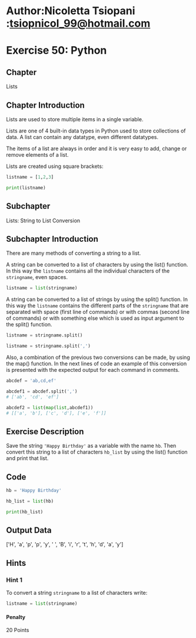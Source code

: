 # Author:Nicoletta Tsiopani :tsiopnicol_99@hotmail.com

# Exercise 50: Python

## Chapter
Lists

## Chapter Introduction
Lists are used to store multiple items in a single variable.

Lists are one of 4 built-in data types in Python used to store collections of data. A list can contain any datatype, even different datatypes.

The items of a list are always in order and it is very easy to add, change or remove elements of a list.

Lists are created using square brackets:

```python
listname = [1,2,3]

print(listname)
```

## Subchapter
Lists: String to List Conversion


## Subchapter Introduction
There are many methods of converting a string to a list.

A string can be converted to a list of characters by using the list() function. In this way the `listname` contains all the individual characters of the `stringname`, even spaces.

```python
listname = list(stringname)
```

A string can be converted to a list of strings by using the split() function. In this way the `listname` contains the different parts of the `stringname` that are separated with space (first line of commands) or with commas (second line of commands) or with something else which is used as input argument to the split() function.

```python
listname = stringname.split()

listname = stringname.split(',')
```

Also, a combination of the previous two conversions can be made, by using the map() function. In the next lines of code an example of this conversion is presented with the expected output for each command in comments.

```python
abcdef = 'ab,cd,ef'

abcdef1 = abcdef.split(',')             
# ['ab', 'cd', 'ef']

abcdef2 = list(map(list,abcdef1))       
# [['a', 'b'], ['c', 'd'], ['e', 'f']]
```


## Exercise Description
Save the string `'Happy Birthday'` as a variable with the name `hb`. Then convert this string to a list of characters `hb_list` by using the list() function and print that list.

## Code
```python
hb = 'Happy Birthday'

hb_list = list(hb)

print(hb_list)
```

## Output Data
['H', 'a', 'p', 'p', 'y', ' ', 'B', 'i', 'r', 't', 'h', 'd', 'a', 'y']

## Hints

### Hint 1
To convert a string `stringname` to a list of characters write:

```python
listname = list(stringname)
```

#### Penalty
20 Points


